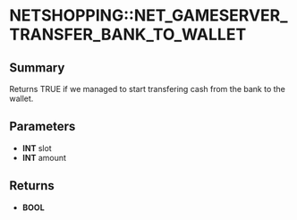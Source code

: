 # NETSHOPPING::NET_GAMESERVER_TRANSFER_BANK_TO_WALLET

## Summary
Returns TRUE if we managed to start transfering cash from the bank to the wallet.

## Parameters
* **INT** slot
* **INT** amount

## Returns
* **BOOL**
